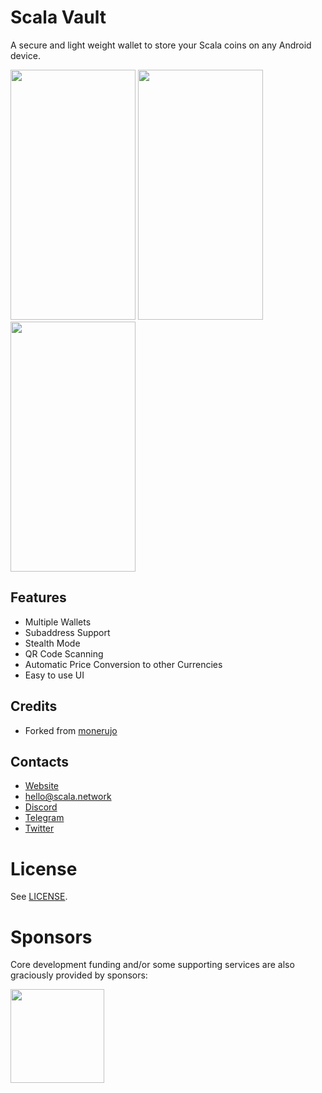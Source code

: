 
# Scala Vault

A secure and light weight wallet to store your Scala coins on any Android device.

<img src="https://i.imgur.com/5LWw5p9.jpg" alt="" data-canonical-src="https://i.imgur.com/5LWw5p9.jpg" width="200" height="400" /> <img src="https://i.imgur.com/hW0NBhq.jpg" alt="" data-canonical-src="https://i.imgur.com/hW0NBhq.jpg" width="200" height="400" /> <img src="https://i.imgur.com/hs6l68l.jpg" alt="" data-canonical-src="https://i.imgur.com/hs6l68l.jpg" width="200" height="400" />


## Features		
* Multiple Wallets
* Subaddress Support
* Stealth Mode
* QR Code Scanning
* Automatic Price Conversion to other Currencies
* Easy to use UI

## Credits
* Forked from [monerujo](https://github.com/m2049r/xmrwallet)

## Contacts
* [Website](https://scala.network/)
* [hello@scala.network](mailto:hello@scala.network)
* [Discord](https://discord.gg/djAFVvy)
* [Telegram](https://t.me/scalaofficial)
* [Twitter](https://twitter.com/scalahq)

# License

See [LICENSE](https://github.com/scala-network/ScalaVault/blob/master/LICENSE).

# Sponsors

Core development funding and/or some supporting services are also graciously provided by sponsors:

[<img width="150" src="https://resources.jetbrains.com/storage/products/company/brand/logos/jb_beam.png"/>](https://www.jetbrains.com/)
